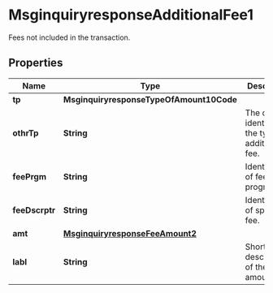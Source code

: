 

# MsginquiryresponseAdditionalFee1

Fees not included in the transaction.

## Properties

| Name | Type | Description | Notes |
|------------ | ------------- | ------------- | -------------|
|**tp** | **MsginquiryresponseTypeOfAmount10Code** |  |  [optional] |
|**othrTp** | **String** | The code identifying the type of additional fee. |  [optional] |
|**feePrgm** | **String** | Identification of fee program. |  [optional] |
|**feeDscrptr** | **String** | Identification of specific fee. |  [optional] |
|**amt** | [**MsginquiryresponseFeeAmount2**](MsginquiryresponseFeeAmount2.md) |  |  [optional] |
|**labl** | **String** | Short description of the fee amount. |  [optional] |



